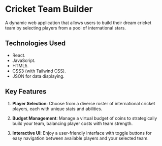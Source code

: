# Cricket Team Builder

A dynamic web application that allows users to build their dream cricket team by selecting players from a pool of international stars.

## Technologies Used

- React.
- JavaScript.
- HTML5.
- CSS3 (with Tailwind CSS).
- JSON for data displaying.

## Key Features

1. **Player Selection**: Choose from a diverse roster of international cricket players, each with unique stats and abilities.

2. **Budget Management**: Manage a virtual budget of coins to strategically build your team, balancing player costs with team strength.

3. **Interactive UI**: Enjoy a user-friendly interface with toggle buttons for easy navigation between available players and your selected team.
